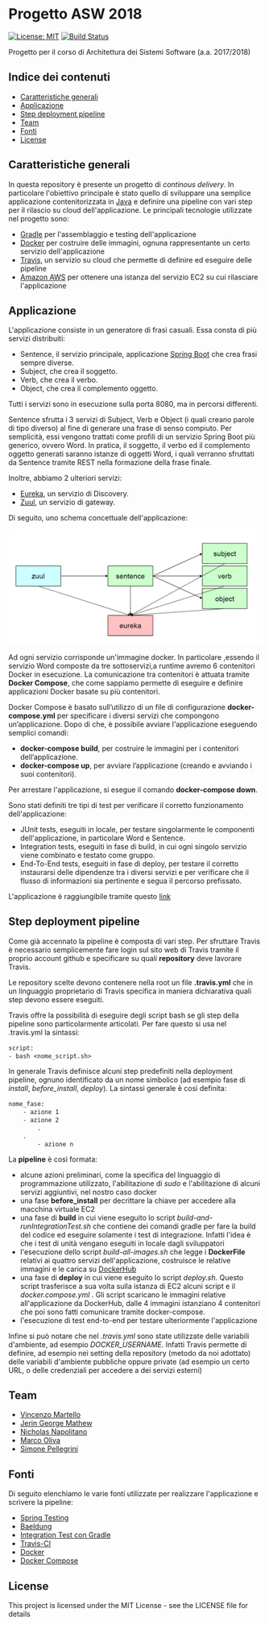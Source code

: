 # Progetto ASW 2018
[![License: MIT](https://img.shields.io/badge/License-MIT-yellow.svg)](https://opensource.org/licenses/MIT) [![Build Status](https://travis-ci.org/jgm25/Progetto_ASW_2018.svg?branch=master)](https://travis-ci.org/jgm25/Progetto_ASW_2018)

Progetto per il corso di Architettura dei Sistemi Software (a.a. 2017/2018)



## Indice dei contenuti

- [Caratteristiche generali](#caratteristiche-generali)
- [Applicazione](#applicazione)
- [Step deployment pipeline](#step-deployment-pipeline)
- [Team](#team)
- [Fonti](#fonti)
- [License](#license)



## Caratteristiche generali

In questa repository è presente un progetto di *continous delivery*. In particolare l'obiettivo principale è stato quello di sviluppare una semplice applicazione contenitorizzata in [Java](http://www.oracle.com/technetwork/java/javase/overview/index.html) e definire una pipeline con vari step per il rilascio su cloud dell'applicazione. 
Le principali tecnologie utilizzate nel progetto sono:
* [Gradle](https://gradle.org/) per l'assemblaggio e testing dell'applicazione
* [Docker](https://www.docker.com/) per costruire delle immagini, ognuna rappresentante un certo servizio dell'applicazione
* [Travis](https://travis-ci.org/), un servizio su cloud che permette di definire ed eseguire delle pipeline 
* [Amazon AWS](https://aws.amazon.com/it/) per ottenere una istanza del servizio EC2 su cui rilasciare l'applicazione



## Applicazione

L'applicazione consiste in un generatore di frasi casuali. Essa consta di più servizi distribuiti:

* Sentence, il servizio principale, applicazione [Spring Boot](https://spring.io/projects/spring-boot/) che crea frasi sempre diverse.
* Subject, che crea il soggetto.
* Verb, che crea il verbo.
* Object, che crea il complemento oggetto.

Tutti i servizi sono in esecuzione sulla porta 8080, ma in percorsi differenti.

Sentence sfrutta i 3 servizi di Subject, Verb e Object (i quali creano parole di tipo diverso) al fine di generare una frase di senso compiuto. Per semplicità, essi vengono trattati come profili di un servizio Spring Boot più generico, ovvero Word. In pratica, il soggetto, il verbo ed il complemento oggetto generati saranno istanze di oggetti Word, i quali verranno sfruttati da Sentence tramite REST nella formazione della frase finale.

Inoltre, abbiamo 2 ulteriori servizi:
* [Eureka](https://github.com/Netflix/eureka/), un servizio di Discovery.
* [Zuul](https://github.com/Netflix/zuul/), un servizio di gateway.

Di seguito, uno schema concettuale dell'applicazione:

![Schema](images/Schema_Concettuale.png)

Ad ogni servizio corrisponde un'immagine docker. In particolare ,essendo il servizio Word composte da tre sottoservizi,a runtime avremo 6 contenitori Docker in esecuzione. La comunicazione tra contenitori è attuata tramite **Docker Compose**, che come sappiamo permette di eseguire e definire applicazioni Docker basate su più contenitori. 

Docker Compose è basato sull’utilizzo di un file di configurazione **docker-compose.yml** per specificare i diversi servizi che compongono un’applicazione. Dopo di che, è possibile avviare l'applicazione eseguendo semplici comandi:
* **docker-compose build**, per costruire le immagini per i contenitori dell’applicazione. 
* **docker-compose up**, per avviare l’applicazione (creando e avviando i suoi contenitori).

Per arrestare l'applicazione, si esegue il comando **docker-compose down**.

Sono stati definiti tre tipi di test per verificare il corretto funzionamento dell'applicazione:

* JUnit tests, eseguiti in locale, per testare singolarmente le componenti dell'applicazione, in particolare Word e Sentence.
* Integration tests, eseguiti in fase di build, in cui ogni singolo servizio viene combinato e testato come gruppo.
* End-To-End tests, eseguiti in fase di deploy, per testare il corretto instaurarsi delle dipendenze tra i diversi servizi e per verificare che il flusso di informazioni sia pertinente e segua il percorso prefissato.

L'applicazione è raggiungibile tramite questo [link](http://ec2-18-216-21-241.us-east-2.compute.amazonaws.com:8080/)

## Step deployment pipeline

Come già accennato la pipeline è composta di vari step. Per sfruttare Travis è necessario semplicemente fare login sul sito web di Travis tramite il proprio account github e specificare su quali **repository** deve lavorare Travis. 

Le repository scelte devono contenere nella root un file **.travis.yml** che in un linguaggio proprietario di Travis specifica in maniera dichiarativa quali step devono essere eseguiti.

Travis offre la possibilità di eseguire degli script bash se gli step della pipeline sono particolarmente articolati. Per fare questo si usa nel .travis.yml la sintassi:

	script:
  	- bash <nome_script.sh>

In generale Travis definisce alcuni step predefiniti nella deployment pipeline, ognuno identificato da un nome simbolico (ad esempio fase di *install*, *before_install*, *deploy*). La sintassi generale è così definita:

	nome_fase: 
  		- azione 1
		- azione 2
        	.
		.
        	- azione n

La **pipeline** è così formata:
* alcune azioni preliminari, come la specifica del linguaggio di programmazione utilizzato, l'abilitazione di *sudo* e l'abilitazione di alcuni servizi aggiuntivi, nel nostro caso docker
* una fase **before_install** per decrittare la chiave per accedere alla macchina virtuale EC2
* una fase di **build** in cui viene eseguito lo script *build-and-runIntegrationTest.sh* che contiene dei comandi gradle per fare la build del codice ed eseguire solamente i test di integrazione. Infatti l'idea è che i test di unità vengano eseguiti in locale dagli sviluppatori
* l'esecuzione dello script *build-all-images.sh* che legge i **DockerFile** relativi ai quattro servizi dell'applicazione, costruisce le relative immagini e le carica su [DockerHub](https://hub.docker.com/)
* una fase di **deploy** in cui viene eseguito lo script *deploy.sh*. Questo script trasferisce a sua volta sulla istanza di EC2 alcuni script e il *docker.compose.yml* . Gli script scaricano le immagini relative all'applicazione da DockerHub, dalle 4 immagini istanziano 4 contenitori che poi sono fatti comunicare tramite docker-compose.
* l'esecuzione di test end-to-end per testare ulteriormente l'applicazione

Infine si può notare che nel *.travis.yml* sono state utilizzate delle variabili d'ambiente, ad esempio
*DOCKER_USERNAME*. Infatti Travis permette di definire, ad esempio nei setting della repository (metodo da noi adottato) delle variabili d'ambiente pubbliche oppure private (ad esempio un certo URL, o delle credenziali per accedere a dei servizi esterni)

## Team

- [Vincenzo Martello](https://github.com/vincenzomartello)
- [Jerin George Mathew](https://github.com/jgm25)
- [Nicholas Napolitano](https://github.com/nicholasnapolitano)
- [Marco Oliva](https://github.com/maroliva)
- [Simone Pellegrini](https://github.com/spellegrini1995)

## Fonti
	
Di seguito elenchiamo le varie fonti utilizzate per realizzare l'applicazione e scrivere la pipeline:
* [Spring Testing](https://docs.spring.io/spring/docs/current/spring-framework-reference/testing.html)
* [Baeldung](http://www.baeldung.com/)
* [Integration Test con Gradle](https://www.petrikainulainen.net/programming/gradle/getting-started-with-gradle-integration-testing-with-the-testsets-plugin/)
* [Travis-CI](https://docs.travis-ci.com/)
* [Docker](https://docs.docker.com/)
* [Docker Compose](https://docs.docker.com/compose/)

## License

This project is licensed under the MIT License - see the LICENSE file for details
